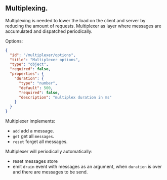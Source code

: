 ## Multiplexing.

Multiplexing is needed to lower the load on the client and server by reducing the amount of requests. Multiplexer as layer where messages are accumulated and dispatched periodically.

Options:

```json
{
  "id": "/multiplexer/options",
  "title": "Multiplexer options",
  "type": "object",
  "required": false,
  "properties": {
    "duration": {
      "type": "number",
      "default": 500,
      "required": false,
      "description": "multiplex duration in ms"
    }
  }
}
```

Multiplexer implements:
- `add` add a message.
- `get` get all `messages`.
- `reset` forget all messages.

Multiplexer will periodically automatically:
- reset messages store
- emit `drain` event with messages as an argument, when `duration` is over and there are messages to be send.